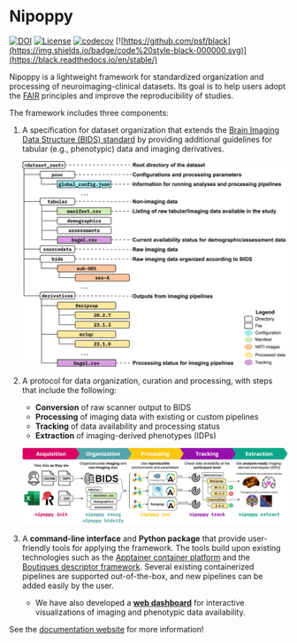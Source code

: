 # Nipoppy

[![DOI](https://zenodo.org/badge/DOI/10.5281/zenodo.8084759.svg)](https://doi.org/10.5281/zenodo.8084759)
[![License](https://img.shields.io/badge/license-MIT-blue.svg)](https://opensource.org/license/mit)
[![codecov](https://codecov.io/gh/neurodatascience/nipoppy/graph/badge.svg?token=SN38ITRO4M)](https://codecov.io/gh/neurodatascience/nipoppy)
[![https://github.com/psf/black](https://img.shields.io/badge/code%20style-black-000000.svg)](https://black.readthedocs.io/en/stable/)

Nipoppy is a lightweight framework for standardized organization and processing of neuroimaging-clinical datasets. Its goal is to help users adopt the
[FAIR](https://www.go-fair.org/fair-principles/) principles
and improve the reproducibility of studies.

The framework includes three components:

1. A specification for dataset organization that extends the [Brain Imaging Data Structure (BIDS) standard](https://bids.neuroimaging.io/) by providing additional guidelines for tabular (e.g., phenotypic) data and imaging derivatives.

    ![Nipoppy specification](img/nipoppy_specification.jpg)

2. A protocol for data organization, curation and processing, with steps that include the following:
    - **Conversion** of raw scanner output to BIDS
    - **Processing** of imaging data with existing or custom pipelines
    - **Tracking** of data availability and processing status
    - **Extraction** of imaging-derived phenotypes (IDPs)

    ![Nipoppy protocol](img/nipoppy_protocol.jpg)

3. A **command-line interface** and **Python package** that provide user-friendly tools for applying the framework. The tools build upon existing technologies such as the [Apptainer container platform](https://apptainer.org/) and the [Boutiques descriptor framework](https://boutiques.github.io/). Several existing containerized pipelines are supported out-of-the-box, and new pipelines can be added easily by the user.
    - We have also developed a [**web dashboard**](https://digest.neurobagel.org) for interactive visualizations of imaging and phenotypic data availability.

See the [documentation website](https://neurobagel.org/nipoppy/overview/) for more information!
